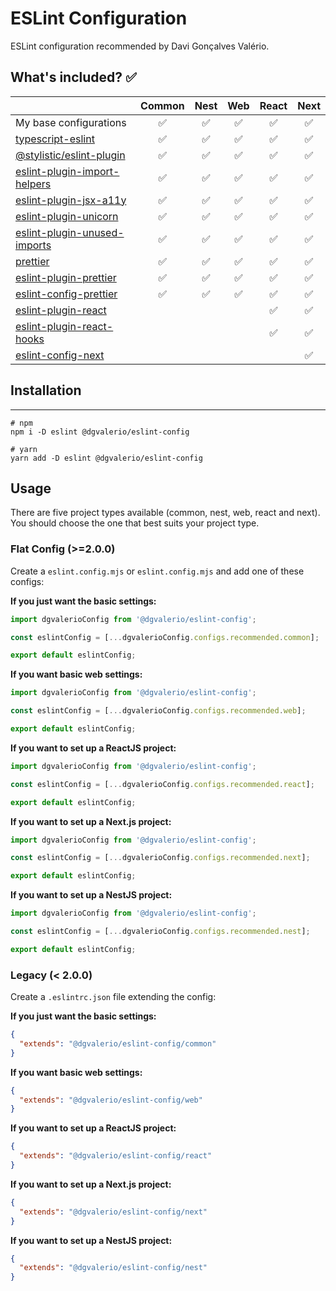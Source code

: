 # ESLint Configuration

ESLint configuration recommended by Davi Gonçalves Valério.

## What's included? ✅

|                                                                                            | Common | Nest | Web | React | Next |
|--------------------------------------------------------------------------------------------|:------:|:----:|:---:|:-----:|:----:|
| My base configurations                                                                     |   ✅    |  ✅   |  ✅  |   ✅   |  ✅   |
| [typescript-eslint](https://www.npmjs.com/package/typescript-eslint)                       |   ✅    |  ✅   |  ✅  |   ✅   |  ✅   |
| [@stylistic/eslint-plugin](https://www.npmjs.com/package/@stylistic/eslint-plugin)         |   ✅    |  ✅   |  ✅  |   ✅   |  ✅   |
| [eslint-plugin-import-helpers](https://www.npmjs.com/package/eslint-plugin-import-helpers) |   ✅    |  ✅   |  ✅  |   ✅   |  ✅   |
| [eslint-plugin-jsx-a11y](https://www.npmjs.com/package/eslint-plugin-jsx-a11y)             |   ✅    |  ✅   |  ✅  |   ✅   |  ✅   |
| [eslint-plugin-unicorn](https://www.npmjs.com/package/eslint-plugin-unicorn)               |   ✅    |  ✅   |  ✅  |   ✅   |  ✅   |
| [eslint-plugin-unused-imports](https://www.npmjs.com/package/eslint-plugin-unused-imports) |   ✅    |  ✅   |  ✅  |   ✅   |  ✅   |
| [prettier](https://www.npmjs.com/package/prettier)                                         |   ✅    |  ✅   |  ✅  |   ✅   |  ✅   |
| [eslint-plugin-prettier](https://www.npmjs.com/package/eslint-plugin-prettier)             |   ✅    |  ✅   |  ✅  |   ✅   |  ✅   |
| [eslint-config-prettier](https://www.npmjs.com/package/eslint-config-prettier)             |   ✅    |  ✅   |  ✅  |   ✅   |  ✅   |
| [eslint-plugin-react](https://www.npmjs.com/package/eslint-plugin-react)                   |        |      |     |   ✅   |  ✅   |
| [eslint-plugin-react-hooks](https://www.npmjs.com/package/eslint-plugin-react-hooks)       |        |      |     |   ✅   |  ✅   |
| [eslint-config-next](https://www.npmjs.com/package/eslint-config-next)                     |        |      |     |       |  ✅   |

## Installation

---

   ```
   # npm
   npm i -D eslint @dgvalerio/eslint-config

   # yarn
   yarn add -D eslint @dgvalerio/eslint-config
   ```

## Usage

There are five project types available (common, nest, web, react and next). You should choose the one that best suits
your project type.

### Flat Config (>=2.0.0)

Create a `eslint.config.mjs` or `eslint.config.mjs` and add one of these configs:

**If you just want the basic settings:**

```js
import dgvalerioConfig from '@dgvalerio/eslint-config';

const eslintConfig = [...dgvalerioConfig.configs.recommended.common];

export default eslintConfig;
```

**If you want basic web settings:**

```js
import dgvalerioConfig from '@dgvalerio/eslint-config';

const eslintConfig = [...dgvalerioConfig.configs.recommended.web];

export default eslintConfig;
```

**If you want to set up a ReactJS project:**

```js
import dgvalerioConfig from '@dgvalerio/eslint-config';

const eslintConfig = [...dgvalerioConfig.configs.recommended.react];

export default eslintConfig;
```

**If you want to set up a Next.js project:**

```js
import dgvalerioConfig from '@dgvalerio/eslint-config';

const eslintConfig = [...dgvalerioConfig.configs.recommended.next];

export default eslintConfig;
```

**If you want to set up a NestJS project:**

```js
import dgvalerioConfig from '@dgvalerio/eslint-config';

const eslintConfig = [...dgvalerioConfig.configs.recommended.nest];

export default eslintConfig;
```

### Legacy (< 2.0.0)

Create a `.eslintrc.json` file extending the config:

**If you just want the basic settings:**

   ```json
   {
     "extends": "@dgvalerio/eslint-config/common"
   }
   ```

**If you want basic web settings:**

   ```json
   {
     "extends": "@dgvalerio/eslint-config/web"
   }
   ```

**If you want to set up a ReactJS project:**

   ```json
   {
     "extends": "@dgvalerio/eslint-config/react"
   }
   ```

**If you want to set up a Next.js project:**

   ```json
   {
     "extends": "@dgvalerio/eslint-config/next"
   }
   ```

**If you want to set up a NestJS project:**

   ```json
   {
     "extends": "@dgvalerio/eslint-config/nest"
   }
   ```
